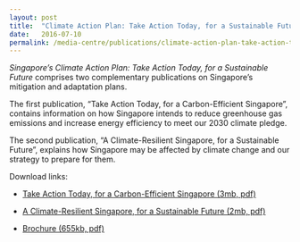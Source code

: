 ```yaml
---
layout: post
title:  "Climate Action Plan: Take Action Today, for a Sustainable Future"
date:   2016-07-10
permalink: /media-centre/publications/climate-action-plan-take-action-today-for-a-sustainable-future
---
```



_Singapore’s Climate Action Plan: Take Action Today, for a Sustainable Future_ comprises two complementary publications on Singapore’s mitigation and adaptation plans.

The first publication, “Take Action Today, for a Carbon-Efficient Singapore”, contains information on how Singapore intends to reduce greenhouse gas emissions and increase energy efficiency to meet our 2030 climate pledge.

The second publication, “A Climate-Resilient Singapore, for a Sustainable Future”, explains how Singapore may be affected by climate change and our strategy to prepare for them.

Download links:

* [Take Action Today, for a Carbon-Efficient Singapore (3mb, pdf)](/images/PublicationImages/nccs_mitigation_fa_webview-27-06-16.pdf)

* [A Climate-Resilient Singapore, for a Sustainable Future (2mb, pdf)](/images/PublicationImages/nccs_adaptation_fa_webview-27-06-16.pdf)

* [Brochure (655kb, pdf)](/images/PublicationImages/nccs_brochure_fawebview-27-06-16.pdf)
